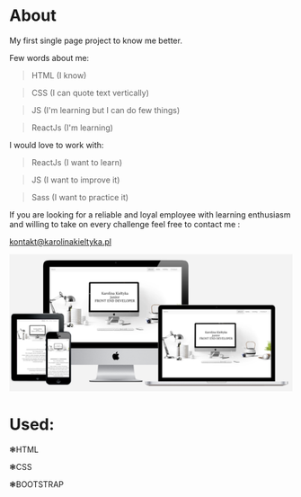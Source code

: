 # About

My first single page project to know me better.




Few words about me:

>HTML (I know)

>CSS (I can quote text vertically)

>JS (I'm learning but I can do few things)

>ReactJs (I'm learning)


I would love to work with:

 >ReactJs (I want to learn)

 >JS (I want to improve it)

 >Sass (I want to practice it)
 
 


 If you are looking for a reliable and loyal employee with learning enthusiasm and willing to take on every challenge feel free to contact me : 

kontakt@karolinakieltyka.pl

![alt text](https://github.com/CharlotteMoriarty/About/blob/master/images/zdj%C4%99cie%20g%C5%82%C3%B3wne.PNG)

# Used:

  ❃HTML

  ❃CSS

  ❃BOOTSTRAP
